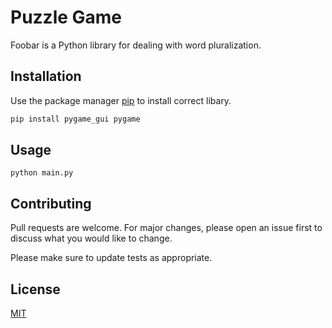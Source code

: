 # Puzzle Game

Foobar is a Python library for dealing with word pluralization.

## Installation

Use the package manager [pip](https://pip.pypa.io/en/stable/) to install correct libary.

```bash
pip install pygame_gui pygame 
```

## Usage

```
python main.py
```

## Contributing

Pull requests are welcome. For major changes, please open an issue first
to discuss what you would like to change.

Please make sure to update tests as appropriate.

## License

[MIT](https://choosealicense.com/licenses/mit/)
